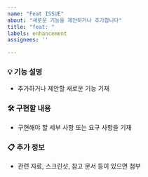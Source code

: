 ```yaml
---
name: "Feat ISSUE"
about: "새로운 기능을 제안하거나 추가합니다"
title: "feat: "
labels: enhancement
assignees: ''

---
```


### 💡 기능 설명
- 추가하거나 제안할 새로운 기능 기재

### 🛠 구현할 내용
- 구현해야 할 세부 사항 또는 요구 사항을 기재

### 📋 추가 정보
- 관련 자료, 스크린샷, 참고 문서 등이 있으면 첨부